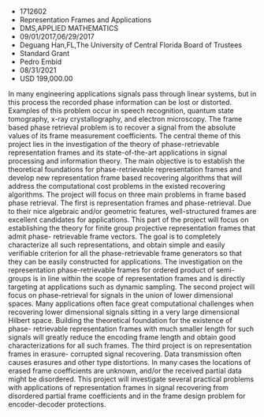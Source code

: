 
* 1712602
* Representation Frames and Applications
* DMS,APPLIED MATHEMATICS
* 09/01/2017,06/29/2017
* Deguang Han,FL,The University of Central Florida Board of Trustees
* Standard Grant
* Pedro Embid
* 08/31/2021
* USD 199,000.00

In many engineering applications signals pass through linear systems, but in
this process the recorded phase information can be lost or distorted. Examples
of this problem occur in speech recognition, quantum state tomography, x-ray
crystallography, and electron microscopy. The frame based phase retrieval
problem is to recover a signal from the absolute values of its frame measurement
coefficients. The central theme of this project lies in the investigation of the
theory of phase-retrievable representation frames and its state-of-the-art
applications in signal processing and information theory. The main objective is
to establish the theoretical foundations for phase-retrievable representation
frames and develop new representation frame based recovering algorithms that
will address the computational cost problems in the existed recovering
algorithms. The project will focus on three main problems in frame based phase
retrieval. The first is representation frames and phase-retrieval. Due to their
nice algebraic and/or geometric features, well-structured frames are excellent
candidates for applications. This part of the project will focus on establishing
the theory for finite group projective representation frames that admit phase-
retrievable frame vectors. The goal is to completely characterize all such
representations, and obtain simple and easily verifiable criterion for all the
phase-retrievable frame generators so that they can be easily constructed for
applications. The investigation on the representation phase-retrievable frames
for ordered product of semi-groups is in line within the scope of representation
frames and is directly targeting at applications such as dynamic sampling. The
second project will focus on phase-retrieval for signals in the union of lower
dimensional spaces. Many applications often face great computational challenges
when recovering lower dimensional signals sitting in a very large dimensional
Hilbert space. Building the theoretical foundation for the existence of phase-
retrievable representation frames with much smaller length for such signals will
greatly reduce the encoding frame length and obtain good characterizations for
all such frames. The third project is on representation frames in erasure-
corrupted signal recovering. Data transmission often causes erasures and other
type distortions. In many cases the locations of erased frame coefficients are
unknown, and/or the received partial data might be disordered. This project will
investigate several practical problems with applications of representation
frames in signal recovering from disordered partial frame coefficients and in
the frame design problem for encoder-decoder protections.
